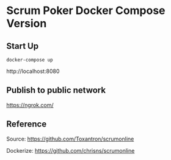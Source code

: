 # Scrum Poker Docker Compose Version

## Start Up

`docker-compose up`

http://localhost:8080

## Publish to public network

https://ngrok.com/

## Reference

Source: https://github.com/Toxantron/scrumonline

Dockerize: https://github.com/chrisns/scrumonline
